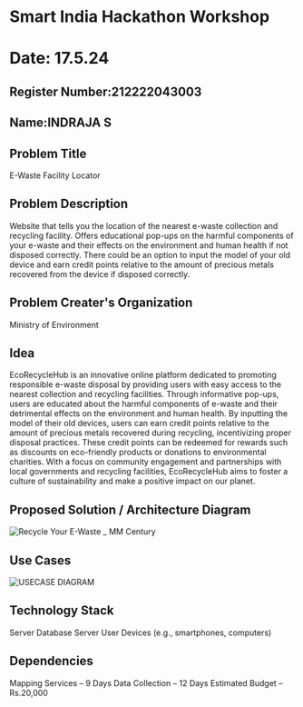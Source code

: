 # Smart India Hackathon Workshop
# Date: 17.5.24
## Register Number:212222043003
## Name:INDRAJA S
## Problem Title
E-Waste Facility Locator
## Problem Description
Website that tells you the location of the nearest e-waste collection and recycling facility. Offers educational pop-ups on the harmful components of your e-waste and their effects on the environment and human health if not disposed correctly. There could be an option to input the model of your old device and earn credit points relative to the amount of precious metals recovered from the device if disposed correctly.
## Problem Creater's Organization
Ministry of Environment

## Idea
EcoRecycleHub is an innovative online platform dedicated to promoting responsible e-waste disposal by providing users with easy access to the nearest collection and recycling facilities. Through informative pop-ups, users are educated about the harmful components of e-waste and their detrimental effects on the environment and human health. By inputting the model of their old devices, users can earn credit points relative to the amount of precious metals recovered during recycling, incentivizing proper disposal practices. These credit points can be redeemed for rewards such as discounts on eco-friendly products or donations to environmental charities. With a focus on community engagement and partnerships with local governments and recycling facilities, EcoRecycleHub aims to foster a culture of sustainability and make a positive impact on our planet.

## Proposed Solution / Architecture Diagram
![Recycle Your E-Waste _ MM Century](https://github.com/indrajasukumar/SIHPS/assets/145115195/a2a0b92d-906b-45d2-ba78-4128447fdc8f)


## Use Cases
![USECASE DIAGRAM](https://github.com/indrajasukumar/SIHPS/assets/145115195/08044448-18bc-472b-9b67-24ee21a24df1)


## Technology Stack
Server Database Server User Devices (e.g., smartphones, computers)


## Dependencies
Mapping Services – 9 Days Data Collection – 12 Days Estimated Budget – Rs.20,000
